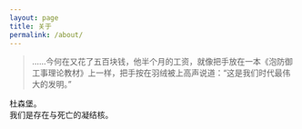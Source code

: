 ```yaml
---
layout: page
title: 关于
permalink: /about/
---
```



>……今何在又花了五百块钱，他半个月的工资，就像把手放在一本《泡防御工事理论教材》上一样，把手按在羽绒被上高声说道：“这是我们时代最伟大的发明。”  


杜森堡。<br>
我们是存在与死亡的凝结核。
